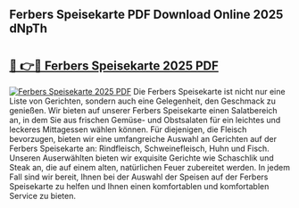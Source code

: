 ## Ferbers Speisekarte PDF Download Online 2025 dNpTh

# <h2><a href="http://gca52l.nevu.top/?p=Ferbers+Speisekarte">🔗 👉🔴 Ferbers Speisekarte 2025 PDF</a></h2>

[![Ferbers Speisekarte 2025 PDF](https://i.imgur.com/dBaPXMq.png)](http://gca52l.nevu.top/?p=Ferbers+Speisekarte)
Die Ferbers Speisekarte ist nicht nur eine Liste von Gerichten, sondern auch eine Gelegenheit, den Geschmack zu genießen. Wir bieten auf unserer Ferbers Speisekarte einen Salatbereich an, in dem Sie aus frischen Gemüse- und Obstsalaten für ein leichtes und leckeres Mittagessen wählen können. Für diejenigen, die Fleisch bevorzugen, bieten wir eine umfangreiche Auswahl an Gerichten auf der Ferbers Speisekarte an: Rindfleisch, Schweinefleisch, Huhn und Fisch. Unseren Auserwählten bieten wir exquisite Gerichte wie Schaschlik und Steak an, die auf einem alten, natürlichen Feuer zubereitet werden. In jedem Fall sind wir bereit, Ihnen bei der Auswahl der Speisen auf der Ferbers Speisekarte zu helfen und Ihnen einen komfortablen und komfortablen Service zu bieten.
